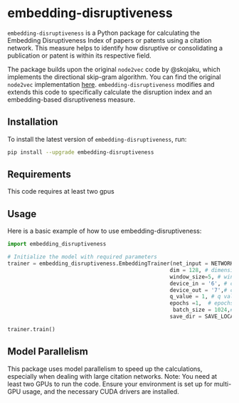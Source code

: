 # embedding-disruptiveness

`embedding-disruptiveness` is a Python package for calculating the Embedding Disruptiveness Index of papers or patents using a citation network. This measure helps to identify how disruptive or consolidating a publication or patent is within its respective field.

The package builds upon the original `node2vec` code by @skojaku, which implements the directional skip-gram algorithm. You can find the original `node2vec` implementation [here](https://github.com/skojaku/node2vec). `embedding-disruptiveness` modifies and extends this code to specifically calculate the disruption index and an embedding-based disruptiveness measure.


## Installation

To install the latest version of `embedding-disruptiveness`, run:

```bash
pip install --upgrade embedding-disruptiveness
```


## Requirements
This code requires at least two gpus

## Usage
Here is a basic example of how to use embedding-disruptiveness:

```python
import embedding_disruptiveness

# Initialize the model with required parameters
trainer = embedding_disruptiveness.EmbeddingTrainer(net_input = NETWORK_FILE_LOCATION , #(npz file type)
                                                   dim = 128, # dimension of embedding vectors
                                                   window_size=5, # windowsize
                                                   device_in = '6', # cuda device where in-vectors will be 
                                                   device_out = '7',# cuda device where out-vectors will be 
                                                   q_value = 1, # q value in the randomwalk
                                                   epochs =1,  # epochsize
                                                    batch_size = 1024,# batchsize
                                                   save_dir = SAVE_LOCATION)

trainer.train()
```

## Model Parallelism

This package uses model parallelism to speed up the calculations, especially when dealing with large citation networks. Note: You need at least two GPUs to run the code. Ensure your environment is set up for multi-GPU usage, and the necessary CUDA drivers are installed.